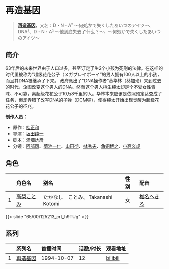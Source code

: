 # 再造基因


> <u>**[再造基因](http://bgm.tv/subject/3751)**</u>，又名：D・N・A² 〜何処かで失くしたあいつのアイツ〜、DNA²、D・N・A² ～他到底失去了什么？～、～何処かで失くしたあいつのアイツ～

## 简介


63年后的未来世界由于人口过多，甚至订定了生2个小孩为死刑的法律。在这样的时代里被称为“超级花花公子（メガプレイボーイ”的男人拥有100人以上的小孩，而且其DNA被继承了下来。
政府派出了“DNA操作者”葵华林（葵加玲）来到过去的时代，企图改变这个男人的DNA。然而这个男人桃生纯太却是个不受女性青睐、不可靠，离超级花花公子10万8千里的人。华林本来应该是依照预定达查成了任务，但却弄错了改写DNA的子弹（DCM弹），使得纯太开始出现觉醒为超级花花公子的征兆。

**制作人员：**
- 原作：[桂正和](http://bgm.tv/person/244)
- 导演：[坂田纯一](http://bgm.tv/person/306)
- 脚本：[浦畑达彦](http://bgm.tv/person/233)
- 分镜：[阿部司](http://bgm.tv/person/26419)、[菊池一仁](http://bgm.tv/person/40106)、[山田彻](http://bgm.tv/person/3276)、[林秀夫](http://bgm.tv/person/11382)、[角铜博之](http://bgm.tv/person/631)、[小高义规](http://bgm.tv/person/20477)

## 角色

|     |   角色名   |   别名  | 性别 |  配音  |
|:--- |:------  |:----      |:---  |:--   |
| 1 | [高梨ことみ](http://bgm.tv/character/125213) | たかなし　ことみ、Takanashi Kotomi | 女 | [椎名へきる](http://bgm.tv/person/4203) |

{{< slide "65/00/125213_crt_h9TUg" >}}

## 系列

|     |   系列名   |   首播时间  | 话数/时长  | 观看地址 |
|:---  |:------    |:----      |:---       |:---  |
| 1 |[再造基因](https://bgm.tv/subject/3751)| 1994-10-07 | 12 | [bilibili](https://www.bilibili.com/bangumi/play/ep115983)  |



